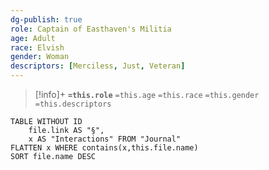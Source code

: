 ```yaml
---
dg-publish: true
role: Captain of Easthaven's Militia
age: Adult
race: Elvish
gender: Woman
descriptors: [Merciless, Just, Veteran]
---
```


> [!info]+
> **`=this.role`**
> `=this.age` `=this.race` `=this.gender`
> `=this.descriptors` 

```dataview
TABLE WITHOUT ID
	file.link AS "§", 
	x AS "Interactions" FROM "Journal"
FLATTEN x WHERE contains(x,this.file.name) 
SORT file.name DESC
```


